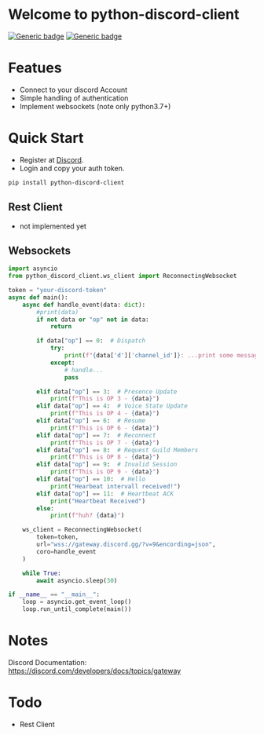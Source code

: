# Welcome to python-discord-client

[![Generic badge](https://img.shields.io/badge/license-MIT-green.svg)](https://shields.io/)
[![Generic badge](https://img.shields.io/badge/pythoon-3.7+-blue.svg)](https://shields.io/)

# Featues

- Connect to your discord Account
- Simple handling of authentication
- Implement websockets (note only python3.7+)

# Quick Start

- Register at [Discord](https://discord.com/).
- Login and copy your auth token.

```bash
pip install python-discord-client
```

## Rest Client

- not implemented yet

## Websockets

```python
import asyncio
from python_discord_client.ws_client import ReconnectingWebsocket

token = "your-discord-token"
async def main():
    async def handle_event(data: dict):
        #print(data)
        if not data or "op" not in data:
            return

        if data["op"] == 0:  # Dispatch
            try:
                print(f"{data['d']['channel_id']}: ...print some messages?")
            except:
                # handle...
                pass

        elif data["op"] == 3:  # Presence Update
            print(f"This is OP 3 - {data}")
        elif data["op"] == 4:  # Voice State Update
            print(f"This is OP 4 - {data}")
        elif data["op"] == 6:  # Resume
            print(f"This is OP 6 - {data}")
        elif data["op"] == 7:  # Reconnect
            print(f"This is OP 7 - {data}")
        elif data["op"] == 8:  # Request Guild Members
            print(f"This is OP 8 - {data}")
        elif data["op"] == 9:  # Invalid Session
            print(f"This is OP 9 - {data}")
        elif data["op"] == 10:  # Hello
            print("Hearbeat intervall received!")
        elif data["op"] == 11:  # Heartbeat ACK
            print("Heartbeat Received")
        else:
            print(f"huh? {data}")

    ws_client = ReconnectingWebsocket(
        token=token,
        url="wss://gateway.discord.gg/?v=9&encording=json",
        coro=handle_event
    )

    while True:
        await asyncio.sleep(30)

if __name__ == "__main__":
    loop = asyncio.get_event_loop()
    loop.run_until_complete(main())
```

# Notes

Discord Documentation: https://discord.com/developers/docs/topics/gateway

# Todo

- Rest Client
